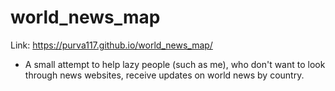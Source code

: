 # world_news_map


Link: https://purva117.github.io/world_news_map/

- A small attempt to help lazy people (such as me), who don't want to look through news websites, receive updates on world news by country.
